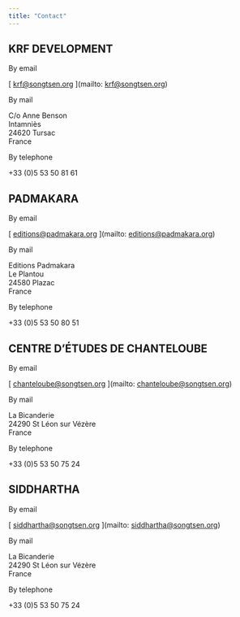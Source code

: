 ```yaml
---
title: "Contact"
---
```


##  KRF DEVELOPMENT 

By email 

[ krf@songtsen.org ](mailto: krf@songtsen.org)

By mail 

C/o Anne Benson   
Intamniès   
24620 Tursac   
France 

By telephone 

+33 (0)5 53 50 81 61 

##  PADMAKARA 

By email 

[ editions@padmakara.org ](mailto: editions@padmakara.org)

By mail 

Editions Padmakara   
Le Plantou   
24580 Plazac   
France 

By telephone 

+33 (0)5 53 50 80 51 

##  CENTRE D’ÉTUDES DE CHANTELOUBE 

By email 

[ chanteloube@songtsen.org ](mailto: chanteloube@songtsen.org)

By mail 

La Bicanderie   
24290 St Léon sur Vézère   
France 

By telephone 

+33 (0)5 53 50 75 24 

##  SIDDHARTHA 

By email 

[ siddhartha@songtsen.org ](mailto: siddhartha@songtsen.org)

By mail 

La Bicanderie   
24290 St Léon sur Vézère   
France 

By telephone 

+33 (0)5 53 50 75 24 
